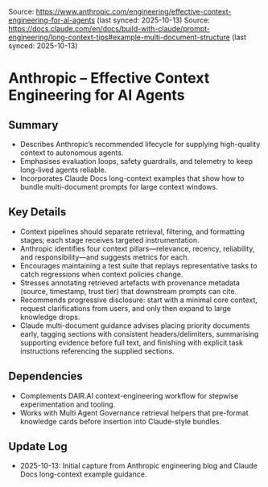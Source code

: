 Source: https://www.anthropic.com/engineering/effective-context-engineering-for-ai-agents (last synced: 2025-10-13)
Source: https://docs.claude.com/en/docs/build-with-claude/prompt-engineering/long-context-tips#example-multi-document-structure (last synced: 2025-10-13)

# Anthropic – Effective Context Engineering for AI Agents

## Summary
- Describes Anthropic’s recommended lifecycle for supplying high-quality context to autonomous agents.
- Emphasises evaluation loops, safety guardrails, and telemetry to keep long-lived agents reliable.
- Incorporates Claude Docs long-context examples that show how to bundle multi-document prompts for large context windows.

## Key Details
- Context pipelines should separate retrieval, filtering, and formatting stages; each stage receives targeted instrumentation.
- Anthropic identifies four context pillars—relevance, recency, reliability, and responsibility—and suggests metrics for each.
- Encourages maintaining a test suite that replays representative tasks to catch regressions when context policies change.
- Stresses annotating retrieved artefacts with provenance metadata (source, timestamp, trust tier) that downstream prompts can cite.
- Recommends progressive disclosure: start with a minimal core context, request clarifications from users, and only then expand to large knowledge drops.
- Claude multi-document guidance advises placing priority documents early, tagging sections with consistent headers/delimiters, summarising supporting evidence before full text, and finishing with explicit task instructions referencing the supplied sections.

## Dependencies
- Complements DAIR.AI context-engineering workflow for stepwise experimentation and tooling.
- Works with Multi Agent Governance retrieval helpers that pre-format knowledge cards before insertion into Claude-style bundles.

## Update Log
- 2025-10-13: Initial capture from Anthropic engineering blog and Claude Docs long-context example guidance.
